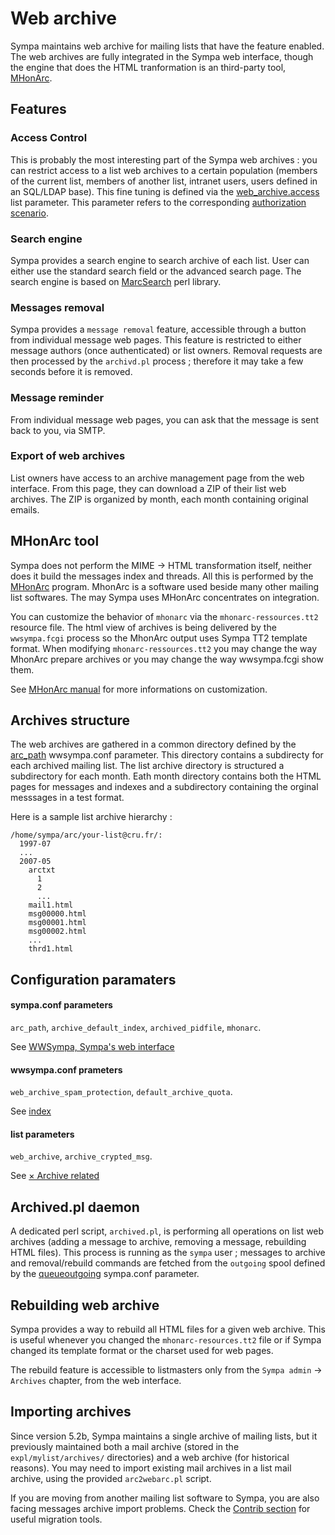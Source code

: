 Web archive
===========

Sympa maintains web archive for mailing lists that have the feature enabled. The web archives are fully integrated in the Sympa web interface, though the engine that does the HTML tranformation is an third-party tool, [MHonArc](http://www.mhonarc.org "http://www.mhonarc.org").

Features
--------

### Access Control

This is probably the most interesting part of the Sympa web archives : you can restrict access to a list web archives to a certain population (members of the current list, members of another list, intranet users, users defined in an SQL/LDAP base). This fine tuning is defined via the [web\_archive.access](/manual/parameters-archives#web_archive "manual:parameters-archives") list parameter. This parameter refers to the corresponding [authorization scenario](/manual/authorization-scenarios#authorization_scenarios "manual:authorization-scenarios").

### Search engine

Sympa provides a search engine to search archive of each list. User can either use the standard search field or the advanced search page. The search engine is based on [MarcSearch](http://www.mhonarc.org/contrib/marc-search/ "http://www.mhonarc.org/contrib/marc-search/") perl library.

### Messages removal

Sympa provides a `message removal` feature, accessible through a button from individual message web pages. This feature is restricted to either message authors (once authenticated) or list owners. Removal requests are then processed by the `archivd.pl` process ; therefore it may take a few seconds before it is removed.

### Message reminder

From individual message web pages, you can ask that the message is sent back to you, via SMTP.

### Export of web archives

List owners have access to an archive management page from the web interface. From this page, they can download a ZIP of their list web archives. The ZIP is organized by month, each month containing original emails.

MHonArc tool
------------

Sympa does not perform the MIME → HTML transformation itself, neither does it build the messages index and threads. All this is performed by the [MHonArc](http://www.mhonarc.org "http://www.mhonarc.org") program. MhonArc is a software used beside many other mailing list softwares. The may Sympa uses MHonArc concentrates on integration.

You can customize the behavior of `mhonarc` via the `mhonarc-ressources.tt2` resource file. The html view of archives is being delivered by the `wwsympa.fcgi` process so the MhonArc output uses Sympa TT2 template format. When modifying `mhonarc-ressources.tt2` you may change the way MhonArc prepare archives or you may change the way wwsympa.fcgi show them.

See [MHonArc manual](http://www.mhonarc.org/MHonArc/doc/mhonarc.html "http://www.mhonarc.org/MHonArc/doc/mhonarc.html") for more informations on customization.

Archives structure
------------------

The web archives are gathered in a common directory defined by the [arc\_path](/manual/web-interface#arc_path "manual:web-interface") wwsympa.conf parameter. This directory contains a subdirecty for each archived mailing list. The list archive directory is structured a subdirectory for each month. Eath month directory contains both the HTML pages for messages and indexes and a subdirectory containing the orginal messsages in a test format.

Here is a sample list archive hierarchy :

``` {.code}
/home/sympa/arc/your-list@cru.fr/:
  1997-07
  ...
  2007-05
    arctxt
      1
      2
      ...
    mail1.html
    msg00000.html
    msg00001.html
    msg00002.html
    ...
    thrd1.html
```

Configuration paramaters
------------------------

#### sympa.conf parameters

`arc_path`, `archive_default_index`, `archived_pidfile`, `mhonarc`.

See [WWSympa, Sympa's web interface](/manual/web-interface "manual:web-interface")

#### wwsympa.conf prameters

`web_archive_spam_protection`, `default_archive_quota`.

See [index](/conf-parameters/index "conf-parameters:index")

#### list parameters

`web_archive`, `archive_crypted_msg`.

See [× Archive related](/manual/parameters-archives "manual:parameters-archives")

Archived.pl daemon
------------------

A dedicated perl script, `archived.pl`, is performing all operations on list web archives (adding a message to archive, removing a message, rebuilding HTML files). This process is running as the `sympa` user ; messages to archive and removal/rebuild commands are fetched from the `outgoing` spool defined by the [queueoutgoing](/conf-parameters/part2#queueoutgoing "conf-parameters:part2") sympa.conf parameter.

Rebuilding web archive
----------------------

Sympa provides a way to rebuild all HTML files for a given web archive. This is useful whenever you changed the `mhonarc-resources.tt2` file or if Sympa changed its template format or the charset used for web pages.

The rebuild feature is accessible to listmasters only from the `Sympa admin` → `Archives` chapter, from the web interface.

Importing archives
------------------

Since version 5.2b, Sympa maintains a single archive of mailing lists, but it previously maintained both a mail archive (stored in the `expl/mylist/archives/` directories) and a web archive (for historical reasons). You may need to import existing mail archives in a list mail archive, using the provided `arc2webarc.pl` script.

If you are moving from another mailing list software to Sympa, you are also facing messages archive import problems. Check the [Contrib section](http://www.sympa.org/wiki/contribs/index "http://www.sympa.org/wiki/contribs/index") for useful migration tools.
